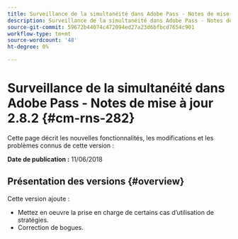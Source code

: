 ```yaml
---
title: Surveillance de la simultanéité dans Adobe Pass - Notes de mise à jour 2.8.2
description: Surveillance de la simultanéité dans Adobe Pass - Notes de mise à jour 2.8.2
source-git-commit: 59672b44074c472094ed27a23d6bfbcd7654c901
workflow-type: tm+mt
source-wordcount: '48'
ht-degree: 0%

---
```



# Surveillance de la simultanéité dans Adobe Pass - Notes de mise à jour 2.8.2 {#cm-rns-282}

Cette page décrit les nouvelles fonctionnalités, les modifications et les problèmes connus de cette version :

**Date de publication :** 11/06/2018

## Présentation des versions {#overview}

Cette version ajoute :

* Mettez en oeuvre la prise en charge de certains cas d’utilisation de stratégies.
* Correction de bogues.
